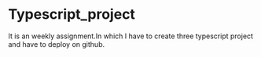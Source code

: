 # Typescript_project
It is an weekly assignment.In which I have to create three typescript project and have to deploy on github.

